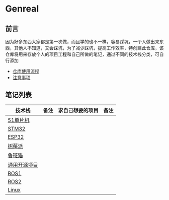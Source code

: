 # Genreal

## 前言

因为好多东西大家都是第一次做，而且学的也不一样，容易踩坑，一个人做出来东西，其他人不知道，又会踩坑，为了减少踩坑，提高工作效率，特创建此仓库，该仓库将用来存放个人的项目工程和自己所做的笔记，通过不同的技术栈分类，可自行添加

- [仓库使用流程](通用开源项目/本仓库使用流程即注意事项/操作流程.md)
- [注意事项](通用开源项目/本仓库使用流程即注意事项/操作流程.md)

## 笔记列表

| 技术栈                            | 备注 | 求自己想要的项目 | 备注 |
| --------------------------------- | ---- | ---------------- | ---- |
| [51单片机](51单片机/note.md)         |      |                  |      |
| [STM32](STM32/note.md)               |      |                  |      |
| [ESP32](ESP32/note.md)               |      |                  |      |
| [树莓派](树莓派/note.md)             |      |                  |      |
| [鲁班猫](鲁班猫/note.md)             |      |                  |      |
| [通用开源项目](通用开源项目/note.md) |      |                  |      |
| [ROS1](ROS1/note.md)                 |      |                  |      |
| [ROS2](ROS2/note.md)                 |      |                  |      |
| [Linux](Linux/note.md)                            |      |                  |      |
